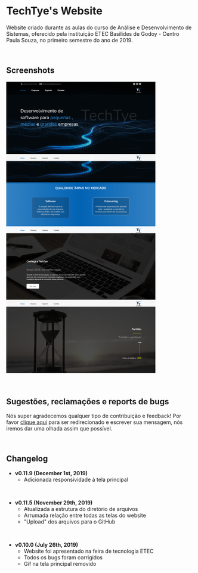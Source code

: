 # TechTye's Website 
Website criado durante as aulas do curso de Análise e Desenvolvimento de Sistemas, oferecido pela instituição ETEC Basilides de Godoy - Centro Paula Souza, no primeiro semestre do ano de 2019.
 
&nbsp;

## Screenshots

 <img src="https://github.com/colonny/TCM-ETEC-Html-CSS-JS-Website-TechTye/blob/master/TCM%202/img/Screenshot_1.png" width="400px">
 <img src="https://github.com/colonny/TCM-ETEC-Html-CSS-JS-Website-TechTye/blob/master/TCM%202/img/Screenshot_2.png" width="400px">
 <img src="https://github.com/colonny/TCM-ETEC-Html-CSS-JS-Website-TechTye/blob/master/TCM%202/img/Screenshot_3.png" width="400px">
 <img src="https://github.com/colonny/TCM-ETEC-Html-CSS-JS-Website-TechTye/blob/master/TCM%202/img/Screenshot_4.png" width="400px">


&nbsp;

## **Sugestões, reclamações e reports de bugs**
Nós super agradecemos qualquer tipo de contribuição e feedback! Por favor [clique aqui](https://github.com/gusttap/WEBSITE-TCM-ETEC-2019-MODULO-1/issues/new) para ser redirecionado e escrever sua mensagem, nós iremos dar uma olhada assim que possível.

&nbsp;

## Changelog

- **v0.11.9 (December 1st, 2019)**
  - Adicionada responsividade à tela principal

&nbsp;

- **v0.11.5 (November 29th, 2019)**
  - Atualizada a estrutura do diretório de arquivos
  - Arrumada relação entre todas as telas do website
  - "Upload" dos arquivos para o GitHub
  
&nbsp;

- **v0.10.0 (July 26th, 2019)**
  - Website foi apresentado na feira de tecnologia ETEC
  - Todos os bugs foram corrigidos 
  - Gif na tela principal removido

